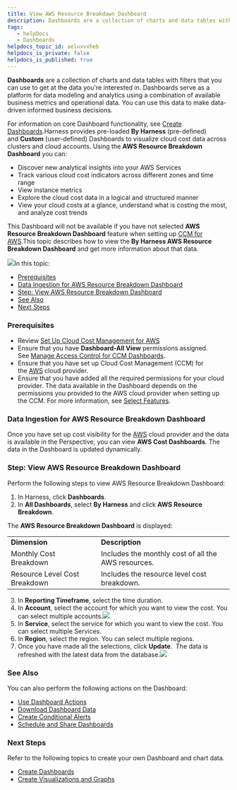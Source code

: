 ```yaml
---
title: View AWS Resource Breakdown Dashboard
description: Dashboards are a collection of charts and data tables with filters that you can use to get at the data you're interested in. Dashboards serve as a platform for data modeling and analytics using a com…
tags: 
   - helpDocs
   - Dashboards
helpdocs_topic_id: aeluxvvheb
helpdocs_is_private: false
helpdocs_is_published: true
---
```


**Dashboards** are a collection of charts and data tables with filters that you can use to get at the data you're interested in. Dashboards serve as a platform for data modeling and analytics using a combination of available business metrics and operational data. You can use this data to make data-driven informed business decisions.

For information on core Dashboard functionality, see [Create Dashboards](https://docs.harness.io/article/ardf4nbvcy-create-dashboards).Harness provides pre-loaded **By Harness** (pre-defined) and **Custom** (user-defined) Dashboards to visualize cloud cost data across clusters and cloud accounts. Using the **AWS Resource Breakdown Dashboard** you can:

* Discover new analytical insights into your AWS Services
* Track various cloud cost indicators across different zones and time range
* View instance metrics
* Explore the cloud cost data in a logical and structured manner
* View your cloud costs at a glance, understand what is costing the most, and analyze cost trends

This Dashboard will not be available if you have not selected **AWS** **Resource Breakdown Dashboard** feature when setting up [CCM for AWS](../set-up-cloud-cost-management/set-up-cost-visibility-for-aws.md).This topic describes how to view the **By Harness AWS Resource Breakdown Dashboard** and get more information about that data.

![](https://files.helpdocs.io/i5nl071jo5/articles/aeluxvvheb/1638513454117/screenshot-2021-12-03-at-12-07-04-pm.png)In this topic:

* [Prerequisites](view-aws-resource-breakdown-cost-dashboard.md)
* [Data Ingestion for AWS Resource Breakdown Dashboard](view-aws-resource-breakdown-cost-dashboard.md)
* [Step: View AWS Resource Breakdown Dashboard](view-aws-resource-breakdown-cost-dashboard.md)
* [See Also](view-aws-resource-breakdown-cost-dashboard.md)
* [Next Steps](view-aws-resource-breakdown-cost-dashboard.md)

### Prerequisites

* Review [Set Up Cloud Cost Management for AWS](../set-up-cloud-cost-management/set-up-cost-visibility-for-aws.md)
* Ensure that you have **Dashboard-All View** permissions assigned. See [Manage Access Control for CCM Dashboards](manage-access-control-for-ccm-dashboards.md).
* Ensure that you have set up Cloud Cost Management (CCM) for the [AWS](../set-up-cloud-cost-management/set-up-cost-visibility-for-aws.md) cloud provider.
* Ensure that you have added all the required permissions for your cloud provider. The data available in the Dashboard depends on the permissions you provided to the AWS cloud provider when setting up the CCM. For more information, see [Select Features](../set-up-cloud-cost-management/set-up-cost-visibility-for-aws.md).

### Data Ingestion for AWS Resource Breakdown Dashboard

Once you have set up cost visibility for the [AWS](../set-up-cloud-cost-management/set-up-cost-visibility-for-aws.md) cloud provider and the data is available in the Perspective, you can view **AWS Cost Dashboards**. The data in the Dashboard is updated dynamically.

### Step: View AWS Resource Breakdown Dashboard

Perform the following steps to view AWS Resource Breakdown Dashboard:

1. In Harness, click **Dashboards**.
2. In **All Dashboards**, select **By Harness** and click **AWS** **Resource Breakdown**.  
  
The **AWS Resource Breakdown Dashboard** is displayed:  


|  |  |
| --- | --- |
| **Dimension** | **Description** |
| Monthly Cost Breakdown | Includes the monthly cost of all the AWS resources. |
| Resource Level Cost Breakdown | Includes the resource level cost breakdown. |
3. In **Reporting Timeframe**, select the time duration.
4. In **Account**, select the account for which you want to view the cost. You can select multiple accounts.![](https://files.helpdocs.io/i5nl071jo5/articles/aeluxvvheb/1638815449265/screenshot-2021-12-06-at-11-58-06-pm.png)
5. In **Service**, select the service for which you want to view the cost. You can select multiple Services.
6. In **Region**, select the region. You can select multiple regions.
7. Once you have made all the selections, click **Update**.  The data is refreshed with the latest data from the database.![](https://files.helpdocs.io/i5nl071jo5/articles/aeluxvvheb/1638815992343/screenshot-2021-12-07-at-12-08-51-am.png)

### See Also

You can also perform the following actions on the Dashboard:

* [Use Dashboard Actions](https://ngdocs.harness.io/article/y1oh7mkwmh-use-dashboard-actions)
* [Download Dashboard Data](https://ngdocs.harness.io/article/op59lb1pxv-download-dashboard-data)
* [Create Conditional Alerts](https://ngdocs.harness.io/article/ro0i58mvby-create-conditional-alerts)
* [Schedule and Share Dashboards](https://ngdocs.harness.io/article/35gfke0rl8-share-dashboards)

### Next Steps

Refer to the following topics to create your own Dashboard and chart data.

* [Create Dashboards](https://ngdocs.harness.io/article/ardf4nbvcy-create-dashboards)
* [Create Visualizations and Graphs](https://ngdocs.harness.io/article/n2jqctdt7c-create-visualizations-and-graphs)

